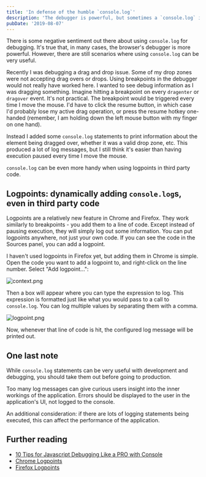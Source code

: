 ```yaml
---
title: 'In defense of the humble `console.log`'
description: 'The debugger is powerful, but sometimes a `console.log` is still a useful debugging tool.'
pubDate: '2019-08-07'
---
```


There is some negative sentiment out there about using `console.log` for debugging. It's true that, in
many cases, the browser's debugger is more powerful. However, there are still scenarios where using
`console.log` can be very useful.

Recently I was debugging a drag and drop issue. Some of my drop zones were not accepting drag overs or drops.
Using breakpoints in the debugger would not really have worked here. I wanted to see debug information as I was
dragging something. Imagine hitting a breakpoint on every `dragenter` or `dragover` event. It's not practical.
The breakpoint would be triggered every time I move the mouse. I'd have to click the resume button, in which
case I'd probably lose my active drag operation, or press the resume hotkey one-handed (remember, I am holding down
the left mouse button with my finger on one hand).

Instead I added some `console.log` statements to print information about the element being dragged over, whether it
was a valid drop zone, etc. This produced a lot of log messages, but I still think it's easier than having execution
paused every time I move the mouse.

`console.log` can be even more handy when using logpoints in third party code.

## Logpoints: dynamically adding `console.log`s, even in third party code

Logpoints are a relatively new feature in Chrome and Firefox. They work similarly to breakpoints - you add them to a line of
code. Except instead of pausing execution, they will simply log out some information. You can put logpoints anywhere, not just
your own code. If you can see the code in the Sources panel, you can add a logpoint.

I haven't used logpoints in Firefox yet, but adding them in Chrome is simple. Open the code you want to add a logpoint to, and
right-click on the line number. Select "Add logpoint...":

![context.png](https://cdn.hashnode.com/res/hashnode/image/upload/v1598580647255/aWYcUJzWj.png)

Then a box will appear where you can type the expression to log. This expression is formatted just like what you would pass to
a call to `console.log`. You can log multiple values by separating them with a comma.

![logpoint.png](https://cdn.hashnode.com/res/hashnode/image/upload/v1598580675084/_SpUsMeoQ.png)

Now, whenever that line of code is hit, the configured log message will be printed out.

## One last note

While `console.log` statements can be very useful with development and debugging, you should take them out before going to production.

Too many log messages can give curious users insight into the inner workings of the application. Errors should be displayed to the user in
the application's UI, not logged to the console.

An additional consideration: if there are lots of logging statements being executed, this can affect the performance of the application.

## Further reading

-   [10 Tips for Javascript Debugging Like a PRO with Console](https://medium.com/appsflyer/10-tips-for-javascript-debugging-like-a-pro-with-console-7140027eb5f6)
-   [Chrome Logpoints](https://developers.google.com/web/updates/2019/01/devtools#logpoints)
-   [Firefox Logpoints](https://developer.mozilla.org/en-US/docs/Tools/Debugger/Set_a_logpoint)
